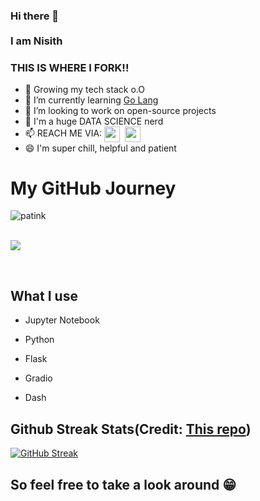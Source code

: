 ### Hi there 👋<br><br> I am Nisith

### THIS IS WHERE I FORK!!

- 🌱 Growing my tech stack o.O
- 🤔 I’m currently learning [Go Lang](https://golang.org/)
- 👯 I’m looking to work on open-source projects
- 💬 I'm a huge DATA SCIENCE nerd
- 📫 REACH ME VIA: <a href="https://www.linkedin.com/in/patnis" target="blank"><img align="center" src="https://cdn.jsdelivr.net/npm/simple-icons@3.0.1/icons/linkedin.svg" alt="patink" height="25" width="25" /></a>&nbsp; <a href="mailto:patinisith@gmail.com" target="blank"><img align="center" src="https://cdn.jsdelivr.net/npm/simple-icons@3.0.1/icons/gmail.svg" alt="patink" height="25" width="25" /></a>
- 😄 I'm super chill, helpful and patient

# My GitHub Journey

<p align="center"> 
<img align="left" src="https://github-readme-stats.vercel.app/api?username=patink&show_icons=true&hide_border=true&theme=dark&count_private=true" alt="patink" />
</p><br><br>
<p> 
<img src="https://github-readme-stats.vercel.app/api/top-langs/?username=patink&layout=compact&theme=dark" />
</p>
<br>


## What I use

* Jupyter Notebook

* Python

* Flask

* Gradio

* Dash 

## Github Streak Stats(Credit: [This repo](https://github.com/DenverCoder1/github-readme-streak-stats))

[![GitHub Streak](https://github-readme-streak-stats.herokuapp.com?user=patink&theme=dracula)](https://git.io/streak-stats)

## So feel free to take a look around :grin: 
